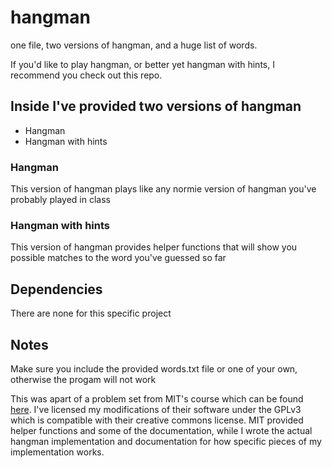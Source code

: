# hangman
one file, two versions of hangman, and a huge list of words.

If you'd like to play hangman, or better yet hangman with hints, I recommend you check out this repo.

## Inside I've provided two versions of hangman
- Hangman
- Hangman with hints

### Hangman
This version of hangman plays like any normie version of hangman you've probably played in class

### Hangman with hints
This version of hangman provides helper functions that will show you possible matches to the word you've guessed so far

## Dependencies
There are none for this specific project

## Notes
Make sure you include the provided words.txt file or one of your own, otherwise the progam will not work

This was apart of a problem set from MIT's course which can be found [here](https://ocw.mit.edu/courses/electrical-engineering-and-computer-science/6-0001-introduction-to-computer-science-and-programming-in-python-fall-2016/). I've licensed my modifications of their software under the GPLv3 which is compatible with their creative commons license. MIT provided helper functions and some of the documentation, while I wrote the actual hangman implementation and documentation for how specific pieces of my implementation works.
